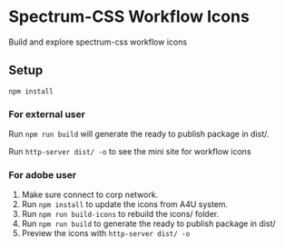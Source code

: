 # Spectrum-CSS Workflow Icons 

Build and explore spectrum-css workflow icons

## Setup

```
npm install
```

### For external user

Run `npm run build` will generate the ready to publish package in dist/.

Run `http-server dist/ -o` to see the mini site for workflow icons

### For adobe user

1. Make sure connect to corp network.
2. Run `npm install` to update the icons from A4U system.
3. Run `npm run build-icons` to rebuild the icons/ folder.
4. Run `npm run build` to generate the ready to publish package in dist/
5. Preview the icons with `http-server dist/ -o`


